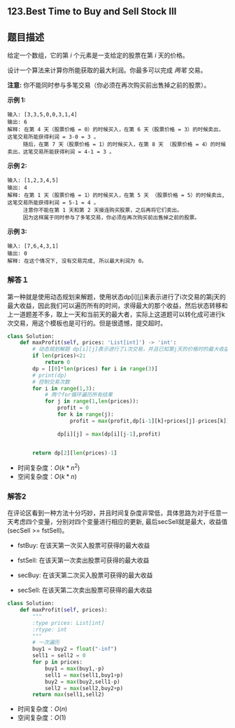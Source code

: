 ## 123.Best Time to Buy and Sell Stock III

## 题目描述

给定一个数组，它的第 *i* 个元素是一支给定的股票在第 *i* 天的价格。

设计一个算法来计算你所能获取的最大利润。你最多可以完成 *两笔* 交易。

**注意:** 你不能同时参与多笔交易（你必须在再次购买前出售掉之前的股票）。

**示例 1:**

```
输入: [3,3,5,0,0,3,1,4]
输出: 6
解释: 在第 4 天（股票价格 = 0）的时候买入，在第 6 天（股票价格 = 3）的时候卖出，这笔交易所能获得利润 = 3-0 = 3 。
     随后，在第 7 天（股票价格 = 1）的时候买入，在第 8 天 （股票价格 = 4）的时候卖出，这笔交易所能获得利润 = 4-1 = 3 。
```

**示例 2:**

```
输入: [1,2,3,4,5]
输出: 4
解释: 在第 1 天（股票价格 = 1）的时候买入，在第 5 天 （股票价格 = 5）的时候卖出, 这笔交易所能获得利润 = 5-1 = 4 。   
     注意你不能在第 1 天和第 2 天接连购买股票，之后再将它们卖出。   
     因为这样属于同时参与了多笔交易，你必须在再次购买前出售掉之前的股票。
```

**示例 3:**

```
输入: [7,6,4,3,1] 
输出: 0 
解释: 在这个情况下, 没有交易完成, 所以最大利润为 0。
```

### 解答１

​	第一种就是使用动态规划来解题，使用状态dp\[i][j]来表示进行了i次交易的第j天的最大收益，因此我们可以遍历所有的时间，求得最大的那个收益，然后状态转移和上一道题差不多，取上一天和当前天的最大者，实际上这道题可以转化成可进行k次交易，用这个模板也是可行的。但是很遗憾，提交超时。

```python
class Solution:
    def maxProfit(self, prices: 'List[int]') -> 'int':
        # 动态规划解题 dp[i][j]表示进行了i次交易，并且已知第j天的价格时的最大收益
        if len(prices)<2:
            return 0
        dp = [[0]*len(prices) for i in range(3)]
        # print(dp)
        # 控制交易次数
        for i in range(1,3):
            # 两个for循环遍历所有结果
            for j in range(1,len(prices)):
                profit = 0
                for k in range(j):
                    profit = max(profit,dp[i-1][k]+prices[j]-prices[k])
                
                dp[i][j] = max(dp[i][j-1],profit)
 

        return dp[2][len(prices)-1]
```

- 时间复杂度：$O(k*n^2)$
- 空间复杂度：$O(k*n)$ 



### 解答2

​	在评论区看到一种方法十分巧妙，并且时间复杂度非常低，具体思路为对于任意一天考虑四个变量，分别对四个变量进行相应的更新, 最后secSell就是最大，收益值(secSell >= fstSell)。

+ fstBuy: 在该天第一次买入股票可获得的最大收益

+ fstSell: 在该天第一次卖出股票可获得的最大收益

+ secBuy: 在该天第二次买入股票可获得的最大收益

+ secSell: 在该天第二次卖出股票可获得的最大收益

  

```python
class Solution:
    def maxProfit(self, prices):
        """
        :type prices: List[int]
        :rtype: int
        """
        # 一次遍历
        buy1 = buy2 = float("-inf")
        sell1 = sell2 = 0
        for p in prices:
            buy1 = max(buy1,-p)
            sell1 = max(sell1,buy1+p)
            buy2 = max(buy2,sell1-p)
            sell2 = max(sell2,buy2+p)
        return max(sell1,sell2)
```

- 时间复杂度：$O(n)$
- 空间复杂度：$O(1)$ 